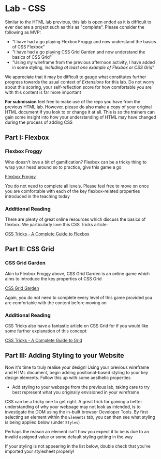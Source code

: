 # Lab - CSS

Similar to the HTML lab previous, this lab is open ended as it is difficult to ever declare a project such as this as "complete". Please consider the following as MVP:

- "I have had a go playing Flexbox Froggy and now understand the basics of CSS Flexbox"
- "I have had a go playing CSS Grid Garden and now understand the basics of CSS Grid"
- "Using my wireframe from the previous afternoon activity, I have added in some styling, _including at least one example of Flexbox or CSS Grid_"

We appreciate that it may be difficult to gauge what constitutes further progress towards the usual context of _Extensions_ for this lab. Do not worry about this scoring, your self-reflection score for how comfortable you are with this content is far more important

**For submission** feel free to make use of the repo you have from the previous HTML lab. However, please do also make a copy of your original HTML document if you look to or change it at all. This is so the trainers can gain some insight into how your understanding of HTML may have changed during the process of adding CSS


## Part I: Flexbox

### Flexbox Froggy

Who doesn't love a bit of gamification? Flexbox can be a tricky thing to wrap your head around so to practice, give this game a go


[Flexbox Froggy](https://flexboxfroggy.com/)

You do not need to complete all levels. Please feel free to move on once you are comfortable with each of the key flexbox-related properties introduced in the teaching today


### Additional Reading

There are plenty of great online resources which discuss the basics of flexbox. We particularly love this CSS Tricks article:

[CSS Tricks - A Complete Guide to Flexbox](https://css-tricks.com/snippets/css/a-guide-to-flexbox/)


## Part II: CSS Grid

### CSS Grid Garden

Akin to Flexbox Froggy above, CSS Grid Garden is an online game which aims to introduce the key properties of CSS Grid

[CSS Grid Garden](https://cssgridgarden.com/)

Again, you do not need to complete every level of this game provided you are comfortable with the content before moving on

### Additional Reading

CSS Tricks also have a fantastic article on CSS Grid for if you would like some further explanation of this concept:

[CSS Tricks - A Complete Guide to Grid](https://css-tricks.com/snippets/css/complete-guide-grid/)


## Part III: Adding Styling to your Website

Now it's time to truly realise your design! Using your previous wireframe and HTML document, begin adding positional-based styling to your key design elements. Follow this up with some aesthetic properties

- Add styling to your webpage from the previous lab, taking care to try best represent what you originally envisioned in your wireframe

CSS can be a tricky one to get right. A great trick for gaining a better understanding of why your webpage may not look as intended, is to investigate the DOM using the in-built browser Developer Tools. By first selecting an element within the `Elements` tab, you can then see what styling is being applied below (under `Styles`)

Perhaps the reason an element isn't how you expect it to be is due to an invalid assigned value or some default styling getting in the way

If your styling is not appearing in the list below, double check that you've imported your stylesheet properly!
